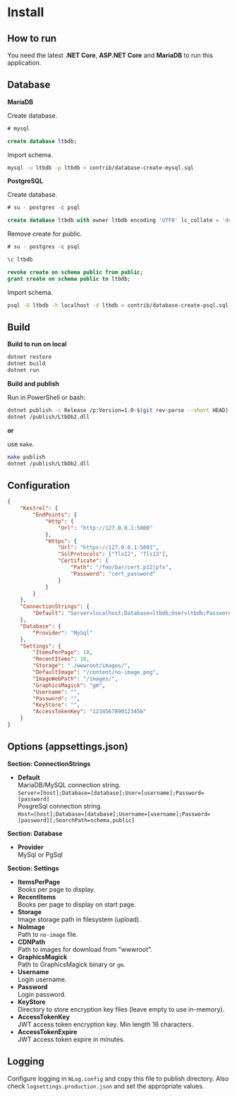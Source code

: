 # Install

## How to run

You need the latest **.NET Core**, **ASP.NET Core** and **MariaDB** to run this application.

## Database

**MariaDB**

Create database.

```sql
# mysql

create database ltbdb;
```

Import schema.

```sh
mysql -u ltbdb -p ltbdb < contrib/database-create-mysql.sql
```

**PostgreSQL**

Create database.

```sql
# su - postgres -c psql

create database ltbdb with owner ltbdb encoding 'UTF8' lc_collate = 'de_DE.UTF-8' lc_ctype = 'de_DE.UTF-8' template template0;
```

Remove create for public.

```sql
# su - postgres -c psql

\c ltbdb

revoke create on schema public from public; 
grant create on schema public to ltbdb;
```

Import schema.

```sh
psql -U ltbdb -h localhost -d ltbdb < contrib/database-create-psql.sql 
```

## Build

**Build to run on local**

```sh
dotnet restore
dotnet build
dotnet run
```

**Build and publish**

Run in PowerShell or bash:

```sh
dotnet publish -c Release /p:Version=1.0-$(git rev-parse --short HEAD) -o publish src/LtbDb2
dotnet /publish/LtbDb2.dll
```

**or**

use `make`.

```sh
make publish
dotnet /publish/LtbDb2.dll
```

## Configuration

```json
{
    "Kestrel": {
        "EndPoints": {
            "Http": {
                "Url": "http://127.0.0.1:5000"
            },
            "Https": {
                "Url": "https://127.0.0.1:5001",
                "SslProtocols": ["Tls12", "Tls13"],
                "Certificate": {
                    "Path": "/foo/bar/cert.p12|pfx",
                    "Password": "cert_password"
                }
            }
        }
    },
    "ConnectionStrings": {
        "Default": "Server=localhost;Database=ltbdb;User=ltbdb;Password=ltbdb"
    },
    "Database": {
        "Provider": "MySql"
    },
    "Settings": {
        "ItemsPerPage": 18,
        "RecentItems": 18,
        "Storage": "./wwwroot/images/",
        "DefaultImage": "/content/no-image.png",
        "ImageWebPath": "/images/",
        "GraphicsMagick": "gm",
        "Username": "",
        "Password": "",
        "KeyStore": "",
        "AccessTokenKey": "1234567890123456"
    }
}
```

## Options (appsettings.json)

**Section: ConnectionStrings**

* **Default**  
MariaDB/MySQL connection string.  
`Server=[host];Database=[database];User=[username];Password=[password]`  
PosgreSql connection string.  
`Host=[host];Database=[database];Username=[username];Password=[password][;SearchPath=schema,public]`

**Section: Database**

* **Provider**  
MySql or PgSql

**Section: Settings**

* **ItemsPerPage**  
Books per page to display.
* **RecentItems**  
Books per page to display on start page.
* **Storage**  
Image storage path in filesystem (upload).
* **NoImage**  
Path to `no-image` file.
* **CDNPath**  
Path to images for download from "wwwroot".
* **GraphicsMagick**  
Path to GraphicsMagick binary or `gm`.
* **Username**  
Login username.
* **Password**  
Login password.
* **KeyStore**  
Directory to store encryption key files (leave empty to use in-memory).
* **AccessTokenKey**  
JWT access token encryption key. Min length 16 characters.
* **AccessTokenExpire**  
JWT access token expire in minutes.

## Logging

Configure logging in `NLog.config` and copy this file to publish directory. Also check `logsettings.production.json` and set the appropriate values.